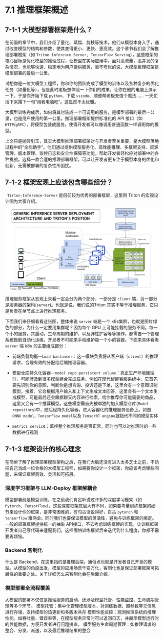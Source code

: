 # 7.1 推理框架概述

## 7-1-1 大模型部署框架是什么？

在前面的章节中，我们介绍了量化、蒸馏、剪枝等技术，他们从模型本身入手，通过改变模型的结构和参数，使其变得更小、更快、更高效。这个章节我们会了解推理部署框架（如 `Triton Inference Server, TensorFlow Serving`），这些框架的核心目标是优化模型的推理过程，让模型在实际应用中，面对高流量，高并发的复杂情况，也能够快速、稳定地为用户提供服务，毫不夸张的说，大模型推理框架是模型部署的最后一公里。

试想你是一位大模型工程师，你和你的团队完成了模型的训练以及各种复杂的优化任务（如量化等），但是此时老板想体验一下你们的成果，让你在他的电脑上演示一下，于是你开始下载 `python`、下载 `vscode`、顺便帮老板充值个魔法…… 一天忙活下来撂下一句“用我电脑吧”。这显然不太优雅。

大模型训练完成后，如何将其封装成一个可调用的服务，是模型部署的最后一公里，也是用户使用的第一公里。推理部署框架提供标准化的 API 接口（如 `HTTP`/`gRPC`），将模型包装成服务，使得开发者可以像调用普通函数一样调用你的模型。

上文只是抛砖引玉，其实大模型推理部署框架对与开发者至关重要，是大模型落地过程中的“全能助手”。他们通过提供模型服务化、高性能推理、多框架支持、资源管理、版本管理、监控日志和安全性保障等功能，帮助开发者轻松应对部署中的各种挑战。选择一款合适的推理部署框架，可以让开发者更专注于模型本身的优化和创新，无需被部署的复杂性所困扰。

## 7-1-2 框架宏观上应该包含哪些组分？
` Tirton-Inference-Server` 是目前较为优秀的部署框架，这里用 Triton 的宏观设计图为大家介绍。


![](./images/figure-1.png)

推理服务框架从宏观上来看一定会分为两个部分，一部分是 `client` 端，另一部分是服务器的架构(`server`)。也就是说，我们说的Triton 其实不等于推理服务，它只是负责在单节点上进行推理服务。

下面我们来仔细看看这张图，整体来说 `server` 端是一个 k8s集群，也就是图片绿色的部分，为什么一定要用集群呢？因为每个 GPU 上可能挂载的服务不同，每一个小的服务，其启动，生命周期的维护，以及弹性扩容等等操作，都需要一个管理系统做到自动化运维，开发者不可能来手动维护每一个小的容器。下面来具体看看 `server` 端 k8s 的主要组成部分：

- 前端负载均衡--`Load banlancer`：这一模块负责将从客户端（`client`）的推理请求，合理有效的分配给后端推理容器。

- 模型仓库持久化容器--`model repo persistent volume`：真正生产环境推理时，可能涉及到很多模型组合完成任务。例如在现代智能客服系统中，它首先要先识别你的意图，判断你是想咨询、投诉还是下单，这里会有一个意图识别模型，接着，它会根据用户输入和上下文生成文本回答，这里会有一个文本生成模型，可能最后还会跟据聊天内容进行检索，给你推荐你可能需要的商品，这里又会有一个推荐模型。这些模型需首先被单独的加入模型仓库(`Model repository`)中，随后经持久化容器，进入容器化的推理服务设备上。如图 `ONNX model、Tensorflow model`以及 `TensorRT engine`就指代不同的模型实体

- `metrics servic`e：监控整个推理服务是否正常，同时也可以对推理时的一些数据进行观测

## 7-1-3 框架设计的核心理念

在简单了解了推理部署模型架构之后，在我们大脑还没有进入太多芝士之前，不妨把自己当成一位合格的大模型工程师，如果要你设计一个框架，你应该考虑哪些问题，来保证框架高效、灵活和可拓展。

### 深度学习框架与 LLM-Deploy 框架解耦合
模型部署前是模型训练，在之前我们肯定听说过许多的深度学习框架（如 `Pytorch`、`TensorFlow`），这些深度框架底层大有不同，如果要考量训练框架的细节来设计你的框架，是非常困难的，有句古话说得好，自古 `pytorch` 和 `tensorflow` 难两全。同时我们也要保证模型的灵活性，避免与训练框架的绑定。
一般的部署框架提供统一的抽象 API接口，不去考虑训练框架的实现，让训练框架开发者自己写代码来适配我们，这样哪怕训练框架后来迭代到什么程度，你都不需要再烦恼。
### Backend 客制化
什么是 Backend，在这里指的是推理后端，通俗点也就是开发者自己开发的模型。从模型的角度出发，模型的应用场景千变万化，客制化也是保证部署框架可拓展性的重要之处。关于详细怎么来客制化会在后面介绍。
### 模型部署全流程覆盖
大模型的部署不仅仅是推理服务的启动，还涉及模型托管、性能监控、生命周期管理等多个环节。
模型托管：集中化管理模型版本，对训练数据、超参数等元信息进行存储，支持模型的热更新和多版本共存
模型性能监控：观测推理系统的推理性能，如吞吐量、错误率等，在模型服务异常时可以返回日志，并展示模型运行时的性能数据，方便开发者进行问题排查。
模型服务生命周期管理：如推理请求的整合、分发、派送，以及最后推理结果的整合
